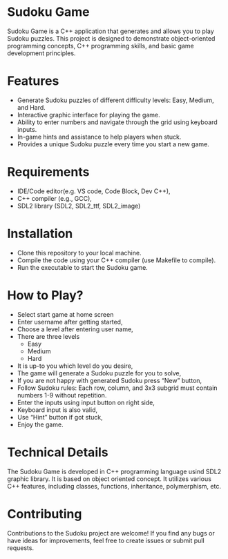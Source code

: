 # Sudoku Game
Sudoku Game is a C++ application that generates and allows you to play Sudoku puzzles.
This project is designed to demonstrate object-oriented programming concepts, C++ 
programming skills, and basic game development principles.
# Features
- Generate Sudoku puzzles of different difficulty levels: Easy, Medium, and Hard.
- Interactive graphic interface for playing the game.
- Ability to enter numbers and navigate through the grid using keyboard inputs.
- In-game hints and assistance to help players when stuck.
- Provides a unique Sudoku puzzle every time you start a new game.
# Requirements
- IDE/Code editor(e.g. VS code, Code Block, Dev C++),
- C++ compiler (e.g., GCC),
- SDL2 library (SDL2, SDL2_ttf, SDL2_image)
# Installation
- Clone this repository to your local machine.
- Compile the code using your C++ compiler (use Makefile to compile).
- Run the executable to start the Sudoku game.
# How to Play?
- Select start game at home screen
- Enter username after getting started,
- Choose a level after entering user name,
- There are three levels
    - Easy
    - Medium
    - Hard
- It is up-to you which level do you desire,
- The game will generate a Sudoku puzzle for you to solve,
- If you are not happy with generated Sudoku press “New” button,
- Follow Sudoku rules: Each row, column, and 3x3 subgrid must contain numbers 1-9 without repetition.
- Enter the inputs using input button on right side,
- Keyboard input is also valid,
- Use “Hint” button if got stuck,
- Enjoy the game.

# Technical Details
The Sudoku Game is developed in C++ programming language usind SDL2 graphic library. It is based on object oriented concept.
It utilizes various C++ features, including classes, functions, inheritance, polymerphism, etc.

# Contributing
Contributions to the Sudoku project are welcome! If you find any bugs or have ideas for improvements, feel free to create
issues or submit pull requests.
